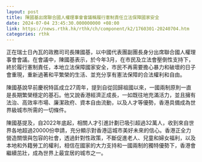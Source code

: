 ```yaml
---
layout: post
title: 陳國基出席聯合國人權理事會會議稱履行憲制責任立法保障國家安全
date: 2024-07-04 23:45:30.000000000 +08:00
link: https://news.rthk.hk/rthk/ch/component/k2/1760301-20240704.htm
categories: rthk
---
```


正在瑞士日內瓦的政務司司長陳國基，以中國代表團副團長身分出席聯合國人權理事會會議。在會議中，陳國基表示，於今年3月，在市民及立法會壓倒性支持下，終於履行憲制責任，本地立法保障國家安全，市民不再需要擔心暴力和破壞的日子會重現，重新過著和平繁榮的生活、並充分享有憲法保障的合法權利和自由。

陳國基說早前慶祝特區成立27周年，提到自從回歸祖國以來，一國兩制原則一直是長期繁榮穩定的基石。他又說香港經濟正成長，一如既往地充滿活力，並且擁有法治、高效率市場、廉潔政府、資本自由流動，以及人才等優勢，香港具備成為世界級城市所需的一切條件。

陳國基提及，自2022年底起，相關人才引進計劃已吸引超過32萬人，收到來自世界各地超過20000份申請，充分顯示對香港這城市美好未來的信心。香港正全力營造關懷與包容的社會，透過針對性政策，不斷促進老人、兒童和婦女福利，以及本地和外籍勞工的權利，相信在國家的大力支持和一國兩制的獨特優勢下，香港會繼續茁壯，成為世界上最宜居的城市之一。
